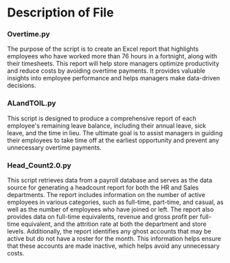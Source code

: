 # Description of File

### Overtime.py
The purpose of the script is to create an Excel report that highlights employees who have worked more than 76 hours in a fortnight, along with their timesheets. This report will help store managers optimize productivity and reduce costs by avoiding overtime payments. It provides valuable insights into employee performance and helps managers make data-driven decisions.

### ALandTOIL.py
This script is designed to produce a comprehensive report of each employee's remaining leave balance, including their annual leave, sick leave, and the time in lieu. The ultimate goal is to assist managers in guiding their employees to take time off at the earliest opportunity and prevent any unnecessary overtime payments.

### Head_Count2.0.py
This script retrieves data from a payroll database and serves as the data source for generating a headcount report for both the HR and Sales departments. 
The report includes information on the number of active employees in various categories, such as full-time, part-time, and casual, as well as the number of employees who have joined or left. 
The report also provides data on full-time equivalents, revenue and gross profit per full-time equivalent, and the attrition rate at both the department and store levels. 
Additionally, the report identifies any ghost accounts that may be active but do not have a roster for the month. This information helps ensure that these accounts are made inactive, which helps avoid any unnecessary costs.
